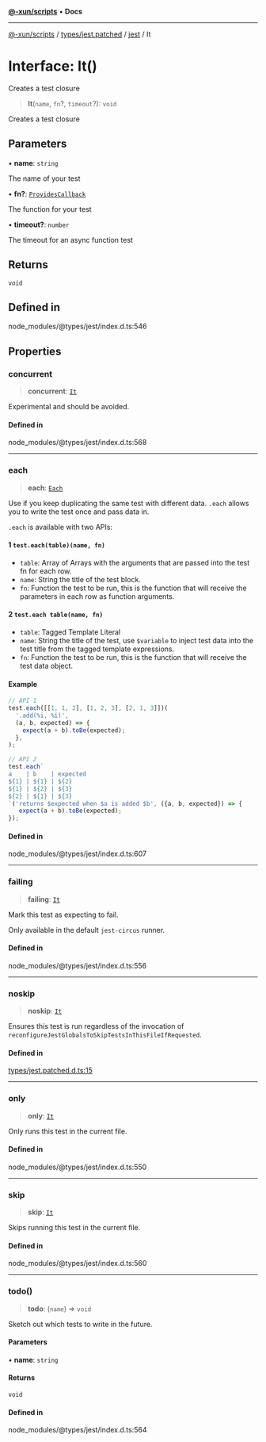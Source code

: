 [**@-xun/scripts**](../../../../../README.md) • **Docs**

***

[@-xun/scripts](../../../../../README.md) / [types/jest.patched](../../../README.md) / [jest](../README.md) / It

# Interface: It()

Creates a test closure

> **It**(`name`, `fn`?, `timeout`?): `void`

Creates a test closure

## Parameters

• **name**: `string`

The name of your test

• **fn?**: [`ProvidesCallback`](../type-aliases/ProvidesCallback.md)

The function for your test

• **timeout?**: `number`

The timeout for an async function test

## Returns

`void`

## Defined in

node\_modules/@types/jest/index.d.ts:546

## Properties

### concurrent

> **concurrent**: [`It`](It.md)

Experimental and should be avoided.

#### Defined in

node\_modules/@types/jest/index.d.ts:568

***

### each

> **each**: [`Each`](Each.md)

Use if you keep duplicating the same test with different data. `.each` allows you to write the
test once and pass data in.

`.each` is available with two APIs:

#### 1  `test.each(table)(name, fn)`

- `table`: Array of Arrays with the arguments that are passed into the test fn for each row.
- `name`: String the title of the test block.
- `fn`: Function the test to be run, this is the function that will receive the parameters in each row as function arguments.

#### 2  `test.each table(name, fn)`

- `table`: Tagged Template Literal
- `name`: String the title of the test, use `$variable` to inject test data into the test title from the tagged template expressions.
- `fn`: Function the test to be run, this is the function that will receive the test data object.

#### Example

```ts
// API 1
test.each([[1, 1, 2], [1, 2, 3], [2, 1, 3]])(
  '.add(%i, %i)',
  (a, b, expected) => {
    expect(a + b).toBe(expected);
  },
);

// API 2
test.each`
a    | b    | expected
${1} | ${1} | ${2}
${1} | ${2} | ${3}
${2} | ${1} | ${3}
`('returns $expected when $a is added $b', ({a, b, expected}) => {
   expect(a + b).toBe(expected);
});
```

#### Defined in

node\_modules/@types/jest/index.d.ts:607

***

### failing

> **failing**: [`It`](It.md)

Mark this test as expecting to fail.

Only available in the default `jest-circus` runner.

#### Defined in

node\_modules/@types/jest/index.d.ts:556

***

### noskip

> **noskip**: [`It`](It.md)

Ensures this test is run regardless of the invocation of
`reconfigureJestGlobalsToSkipTestsInThisFileIfRequested`.

#### Defined in

[types/jest.patched.d.ts:15](https://github.com/Xunnamius/xscripts/blob/59530a02df766279a72886cbc0ab5e0790db98cc/types/jest.patched.d.ts#L15)

***

### only

> **only**: [`It`](It.md)

Only runs this test in the current file.

#### Defined in

node\_modules/@types/jest/index.d.ts:550

***

### skip

> **skip**: [`It`](It.md)

Skips running this test in the current file.

#### Defined in

node\_modules/@types/jest/index.d.ts:560

***

### todo()

> **todo**: (`name`) => `void`

Sketch out which tests to write in the future.

#### Parameters

• **name**: `string`

#### Returns

`void`

#### Defined in

node\_modules/@types/jest/index.d.ts:564
